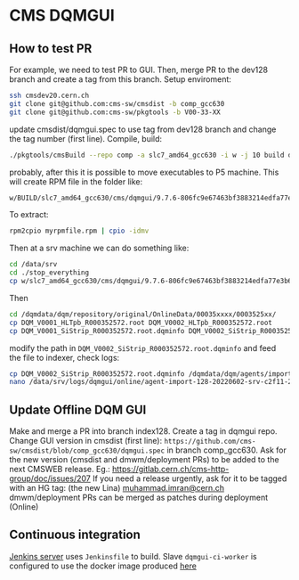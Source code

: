 # CMS DQMGUI

## How to test PR

For example, we need to test PR to GUI. Then, merge PR to the dev128 branch and create a tag from this branch.
Setup enviroment:

```bash
ssh cmsdev20.cern.ch
git clone git@github.com:cms-sw/cmsdist -b comp_gcc630
git clone git@github.com:cms-sw/pkgtools -b V00-33-XX
```

update cmsdist/dqmgui.spec to use tag from dev128 branch and change the tag number (first line). Compile, build:

```bash
./pkgtools/cmsBuild --repo comp -a slc7_amd64_gcc630 -i w -j 10 build dqmgui
```

probably, after this it is possible to move executables to P5 machine.
This will create RPM file in the folder like:

```bash
w/BUILD/slc7_amd64_gcc630/cms/dqmgui/9.7.6-806fc9e67463bf3883214edfa77e3b6f
```

To extract:

```bash
rpm2cpio myrpmfile.rpm | cpio -idmv
```

Then at a srv machine we can do something like:

```bash
cd /data/srv
cd ./stop_everything
cp w/slc7_amd64_gcc630/cms/dqmgui/9.7.6-806fc9e67463bf3883214edfa77e3b6f/128/bin/visDQM* /data/srv/HG2206c/sw/slc7_amd64_gcc630/cms/dqmgui/9.7.4/128/bin/.
```

Then

```bash
cd /dqmdata/dqm/repository/original/OnlineData/00035xxxx/0003525xx/
cp DQM_V0001_HLTpb_R000352572.root DQM_V0002_HLTpb_R000352572.root
cp DQM_V0001_SiStrip_R000352572.root.dqminfo DQM_V0002_SiStrip_R000352572.root.dqminfo
```

modify the path in `DQM_V0002_SiStrip_R000352572.root.dqminfo` and feed the file to indexer, check logs:

```bash
cp DQM_V0002_SiStrip_R000352572.root.dqminfo /dqmdata/dqm/agents/import-srv-c2f11-29-04/.
nano /data/srv/logs/dqmgui/online/agent-import-128-20220602-srv-c2f11-29-04.log
```

## Update Offline DQM GUI

Make and merge a PR into branch index128. Create a tag in dqmgui repo. Change GUI version in cmsdist (first line):
`https://github.com/cms-sw/cmsdist/blob/comp_gcc630/dqmgui.spec` in branch comp_gcc630.
Ask for the new version (cmsdist and dmwm/deployment PRs) to be added to the next CMSWEB release.
Eg.: https://gitlab.cern.ch/cms-http-group/doc/issues/207
If you need a release urgently, ask for it to be tagged with an HG tag: (the new Lina) muhammad.imran@cern.ch dmwm/deployment PRs can be merged as patches during deployment (Online)

## Continuous integration

[Jenkins server](https://cms-dqmgui-ci.web.cern.ch/job/dqmgui-github/) uses `Jenkinsfile` to build.
Slave `dqmgui-ci-worker` is configured to use the docker image produced [here](https://gitlab.cern.ch/rovere/dqmgui-ci-worker)
